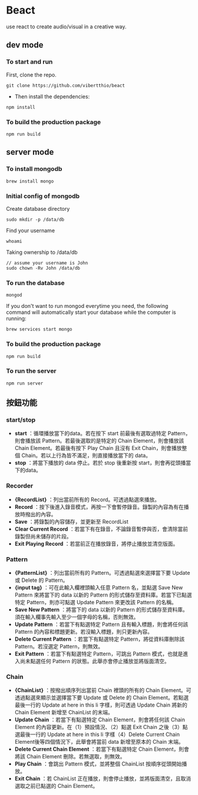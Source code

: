# Beact
use react to create audio/visual in a creative way.

## dev mode

### To start and run

First, clone the repo.
```
git clone https://github.com/vibertthio/beact
```

* Then install the dependencies:

```
npm install
```

### To build the production package

```
npm run build
```

## server mode

### To install mongodb

```
brew install mongo
```

### Initial config of mongodb

Create database directory
```
sudo mkdir -p /data/db
```
Find your username
```
whoami
```
Taking ownership to /data/db
```
// assume your username is John
sudo chown -Rv John /data/db
```
### To run the database

```
mongod
```

If you don't want to run mongod everytime you need, the following command will automatically start your database while the computer is running:

```
brew services start mongo
```

### To build the production package

```
npm run build
```
### To run the server

```
npm run server
```

## 按鈕功能

### start/stop
* **start** ：循環播放當下的data。若在按下 start 前最後有選取過特定 Pattern，則會播放該 Pattern。若最後選取的是特定的 Chain Element，則會播放該 Chain Element。若最後有按下 Play Chain 且沒有 Exit Chain，則會播放整個 Chain。若以上行為皆不滿足，則直接播放當下的 data。
* **stop** ：將當下播放的 data 停止。若於 stop 後重新按 start，則會再從頭播當下的data。

### Recorder
* **{RecordList}** ：列出當前所有的 Record。可透過點選來播放。
* **Record** ：按下後進入錄音模式，再按一下會暫停錄音。錄製的內容為有在播放時撥出的內容。
* **Save** ：將錄製的內容儲存，並更新至 RecordList
* **Clear Current Record** ：若當下有在錄音，不論錄音暫停與否，會清除當前錄製但尚未儲存的片段。
* **Exit Playing Record** ：若當前正在播放錄音，將停止播放並清空版面。

### Pattern
* **{PatternList}** ：列出當前所有的 Pattern。可透過點選來選擇當下要 Update 或 Delete 的 Pattern。
* **{input tag}** ：可在此輸入欄裡頭輸入任意 Pattern 名，並點選 Save New Pattern 來將當下的 data 以新的 Pattern 的形式儲存至資料庫。若當下已點選特定 Pattern，則亦可點選 Update Pattern 來更改該 Pattern 的名稱。
* **Save New Pattern** ：將當下的 data 以新的 Pattern 的形式儲存至資料庫。須在輸入欄事先輸入至少一個字母的名稱，否則無效。
* **Update Pattern** ：若當下有點選特定 Pattern 且有輸入標題，則會將任何該 Pattern 的內容和標題更新。若沒輸入標題，則只更新內容。
* **Delete Current Pattern** ：若當下有點選特定 Pattern，將從資料庫刪除該 Pattern。若沒選定 Pattern，則無效。
* **Exit Pattern** ：若當下有點選特定 Pattern，可跳出 Pattern 模式，也就是進入尚未點選任何 Pattern 的狀態。此舉亦會停止播放並將版面清空。

### Chain
* **{ChainList}** ：按撥出順序列出當前 Chain 裡頭的所有的 Chain Element。可透過點選來顯示並選擇當下要 Update 或 Delete 的 Chain Element。若點選最後一行的 Update at here in this li 字樣，則可透過 Update Chain 將新的 Chain Element 新增至 ChainList 的末端。
* **Update Chain** ：若當下有點選特定 Chain Element，則會將任何該 Chain Element 的內容更新。在（1）預設情況、（2）點選 Exit Chain 之後（3）點選最後一行的 Update at here in this li 字樣（4）Delete Current Chain Element後等四個情況下，此舉會將當前 data 新增至原本的 Chain 末端。
* **Delete Current Chain Element** ：若當下有點選特定 Chain Element，則會將該 Chain Element 刪除。若無選取，則無效。
* **Play Chain** ：會跳出 Pattern 模式，並將整個 ChainList 按順序從頭開始播放。  
* **Exit Chain** ：若 ChainList 正在播放，則會停止播放，並將版面清空，且取消選取之前已點選的 Chain Element。